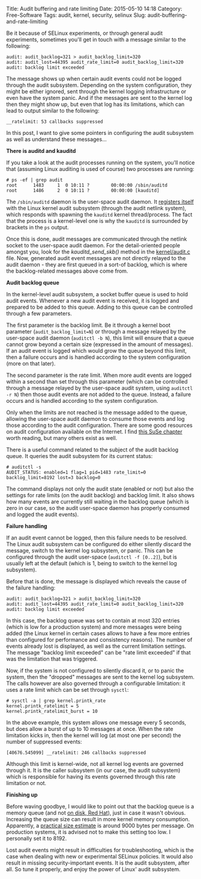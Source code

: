 Title: Audit buffering and rate limiting
Date: 2015-05-10 14:18
Category: Free-Software
Tags: audit, kernel, security, selinux
Slug: audit-buffering-and-rate-limiting

Be it because of SELinux experiments, or through general audit
experiments, sometimes you'll get in touch with a message similar to the
following:

    audit: audit_backlog=321 > audit_backlog_limit=320
    audit: audit_lost=44395 audit_rate_limit=0 audit_backlog_limit=320
    audit: backlog limit exceeded

<!-- PELICAN_END_SUMMMARY -->

The message shows up when certain audit events could not be logged
through the audit subsystem. Depending on the system configuration, they
might be either ignored, sent through the kernel logging infrastructure
or even have the system panic. And if the messages are sent to the
kernel log then they might show up, but even that log has its
limitations, which can lead to output similar to the following:

    __ratelimit: 53 callbacks suppressed

In this post, I want to give some pointers in configuring the audit
subsystem as well as understand these messages...

**There is auditd and kauditd**

If you take a look at the audit processes running on the system, you'll
notice that (assuming Linux auditing is used of course) two processes
are running:

    # ps -ef | grep audit
    root      1483     1  0 10:11 ?        00:00:00 /sbin/auditd
    root      1486     2  0 10:11 ?        00:00:00 [kauditd]

The `/sbin/auditd` daemon is the user-space audit daemon. It [registers
itself](http://man7.org/linux/man-pages/man3/audit_open.3.html) with the
Linux kernel audit subsystem (through the audit netlink system), which
responds with spawning the `kauditd` kernel thread/process. The fact
that the process is a kernel-level one is why the `kauditd` is
surrounded by brackets in the `ps` output.

Once this is done, audit messages are communicated through the netlink
socket to the user-space audit daemon. For the detail-oriented people
amongst you, look for the *kauditd\_send\_skb()* method in the
[kernel/audit.c](http://lxr.free-electrons.com/source/kernel/audit.c)
file. Now, generated audit event messages are not directly relayed to
the audit daemon - they are first queued in a sort-of backlog, which is
where the backlog-related messages above come from.

**Audit backlog queue**

In the kernel-level audit subsystem, a socket buffer queue is used to
hold audit events. Whenever a new audit event is received, it is logged
and prepared to be added to this queue. Adding to this queue can be
controlled through a few parameters.

The first parameter is the backlog limit. Be it through a kernel boot
parameter (`audit_backlog_limit=N`) or through a message relayed by the
user-space audit daemon (`auditctl -b N`), this limit will ensure that a
queue cannot grow beyond a certain size (expressed in the amount of
messages). If an audit event is logged which would grow the queue beyond
this limit, then a failure occurs and is handled according to the system
configuration (more on that later).

The second parameter is the rate limit. When more audit events are
logged within a second than set through this parameter (which can be
controlled through a message relayed by the user-space audit system,
using `auditctl -r N`) then those audit events are not added to the
queue. Instead, a failure occurs and is handled according to the system
configuration.

Only when the limits are not reached is the message added to the queue,
allowing the user-space audit daemon to consume those events and log
those according to the audit configuration. There are some good
resources on audit configuration available on the Internet. I find [this
SuSe
chapter](http://webapp5.rrz.uni-hamburg.de/SuSe-Dokumentation/manual/sles-manuals_en/cha.audit.comp.html)
worth reading, but many others exist as well.

There is a useful command related to the subject of the audit backlog
queue. It queries the audit subsystem for its current status:

    # auditctl -s
    AUDIT_STATUS: enabled=1 flag=1 pid=1483 rate_limit=0 backlog_limit=8192 lost=3 backlog=0

The command displays not only the audit state (enabled or not) but also
the settings for rate limits (on the audit backlog) and backlog limit.
It also shows how many events are currently still waiting in the backlog
queue (which is zero in our case, so the audit user-space daemon has
properly consumed and logged the audit events).

**Failure handling**

If an audit event cannot be logged, then this failure needs to be
resolved. The Linux audit subsystem can be configured do either silently
discard the message, switch to the kernel log subsystem, or panic. This
can be configured through the audit user-space (`auditctl -f [0..2]`),
but is usually left at the default (which is 1, being to switch to the
kernel log subsystem).

Before that is done, the message is displayed which reveals the cause of
the failure handling:

    audit: audit_backlog=321 > audit_backlog_limit=320
    audit: audit_lost=44395 audit_rate_limit=0 audit_backlog_limit=320
    audit: backlog limit exceeded

In this case, the backlog queue was set to contain at most 320 entries
(which is low for a production system) and more messages were being
added (the Linux kernel in certain cases allows to have a few more
entries than configured for performance and consistency reasons). The
number of events already lost is displayed, as well as the current
limitation settings. The message "backlog limit exceeded" can be "rate
limit exceeded" if that was the limitation that was triggered.

Now, if the system is not configured to silently discard it, or to panic
the system, then the "dropped" messages are sent to the kernel log
subsystem. The calls however are also governed through a configurable
limitation: it uses a rate limit which can be set through `sysctl`:

    # sysctl -a | grep kernel.printk_rate
    kernel.printk_ratelimit = 5
    kernel.printk_ratelimit_burst = 10

In the above example, this system allows one message every 5 seconds,
but does allow a burst of up to 10 messages at once. When the rate
limitation kicks in, then the kernel will log (at most one per second)
the number of suppressed events:

    [40676.545099] __ratelimit: 246 callbacks suppressed

Although this limit is kernel-wide, not all kernel log events are
governed through it. It is the caller subsystem (in our case, the audit
subsystem) which is responsible for having its events governed through
this rate limitation or not.

**Finishing up**

Before waving goodbye, I would like to point out that the backlog queue
is a memory queue (and not [on disk, Red
Hat](https://access.redhat.com/solutions/19327)), just in case it wasn't
obvious. Increasing the queue size can result in more kernel memory
consumption. Apparently, a [practical size
estimate](https://www.redhat.com/archives/linux-audit/2011-October/msg00007.html)
is around 9000 bytes per message. On production systems, it is advised
not to make this setting too low. I personally set it to 8192.

Lost audit events might result in difficulties for troubleshooting,
which is the case when dealing with new or experimental SELinux
policies. It would also result in missing security-important events. It
is the audit subsystem, after all. So tune it properly, and enjoy the
power of Linux' audit subsystem.
